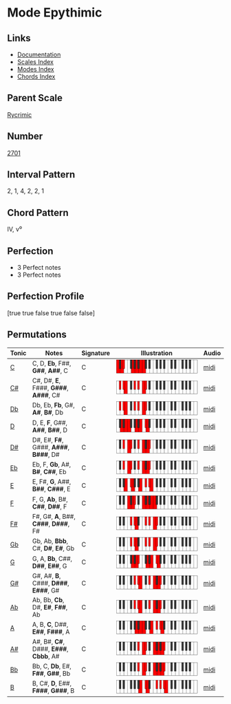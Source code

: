 # Mode Epythimic

## Links

- [Documentation](index.md)
- [Scales Index](Scales.md)
- [Modes Index](Modes.md)
- [Chords Index](Chords.md)

## Parent Scale

[Rycrimic](ScaleRycrimic.md)

## Number

[2701](https://ianring.com/musictheory/scales/2701)

## Interval Pattern

2, 1, 4, 2, 2, 1

## Chord Pattern

IV, v⁰

## Perfection

- 3 Perfect notes
- 3 Perfect notes

## Perfection Profile

[true true false true false false]

## Permutations

| Tonic | Notes | Signature | Illustration | Audio |
|-------|-------|-----------|--------------|-------|
| [C](ModeCNaturalEpythimic.md) | C, D, **Eb**, F##, **G##**, **A##**, C | C | ![CNaturalEpythimic](ModeCNaturalEpythimic.png) | [midi](https://github.com/edipermadi/music/blob/main/docs/ModeCNaturalEpythimic.mid?raw=true) |
| [C#](ModeCSharpEpythimic.md) | C#, D#, **E**, F###, **G###**, **A###**, C# | C | ![CSharpEpythimic](ModeCSharpEpythimic.png) | [midi](https://github.com/edipermadi/music/blob/main/docs/ModeCSharpEpythimic.mid?raw=true) |
| [Db](ModeDFlatEpythimic.md) | Db, Eb, **Fb**, G#, **A#**, **B#**, Db | C | ![DFlatEpythimic](ModeDFlatEpythimic.png) | [midi](https://github.com/edipermadi/music/blob/main/docs/ModeDFlatEpythimic.mid?raw=true) |
| [D](ModeDNaturalEpythimic.md) | D, E, **F**, G##, **A##**, **B##**, D | C | ![DNaturalEpythimic](ModeDNaturalEpythimic.png) | [midi](https://github.com/edipermadi/music/blob/main/docs/ModeDNaturalEpythimic.mid?raw=true) |
| [D#](ModeDSharpEpythimic.md) | D#, E#, **F#**, G###, **A###**, **B###**, D# | C | ![DSharpEpythimic](ModeDSharpEpythimic.png) | [midi](https://github.com/edipermadi/music/blob/main/docs/ModeDSharpEpythimic.mid?raw=true) |
| [Eb](ModeEFlatEpythimic.md) | Eb, F, **Gb**, A#, **B#**, **C##**, Eb | C | ![EFlatEpythimic](ModeEFlatEpythimic.png) | [midi](https://github.com/edipermadi/music/blob/main/docs/ModeEFlatEpythimic.mid?raw=true) |
| [E](ModeENaturalEpythimic.md) | E, F#, **G**, A##, **B##**, **C###**, E | C | ![ENaturalEpythimic](ModeENaturalEpythimic.png) | [midi](https://github.com/edipermadi/music/blob/main/docs/ModeENaturalEpythimic.mid?raw=true) |
| [F](ModeFNaturalEpythimic.md) | F, G, **Ab**, B#, **C##**, **D##**, F | C | ![FNaturalEpythimic](ModeFNaturalEpythimic.png) | [midi](https://github.com/edipermadi/music/blob/main/docs/ModeFNaturalEpythimic.mid?raw=true) |
| [F#](ModeFSharpEpythimic.md) | F#, G#, **A**, B##, **C###**, **D###**, F# | C | ![FSharpEpythimic](ModeFSharpEpythimic.png) | [midi](https://github.com/edipermadi/music/blob/main/docs/ModeFSharpEpythimic.mid?raw=true) |
| [Gb](ModeGFlatEpythimic.md) | Gb, Ab, **Bbb**, C#, **D#**, **E#**, Gb | C | ![GFlatEpythimic](ModeGFlatEpythimic.png) | [midi](https://github.com/edipermadi/music/blob/main/docs/ModeGFlatEpythimic.mid?raw=true) |
| [G](ModeGNaturalEpythimic.md) | G, A, **Bb**, C##, **D##**, **E##**, G | C | ![GNaturalEpythimic](ModeGNaturalEpythimic.png) | [midi](https://github.com/edipermadi/music/blob/main/docs/ModeGNaturalEpythimic.mid?raw=true) |
| [G#](ModeGSharpEpythimic.md) | G#, A#, **B**, C###, **D###**, **E###**, G# | C | ![GSharpEpythimic](ModeGSharpEpythimic.png) | [midi](https://github.com/edipermadi/music/blob/main/docs/ModeGSharpEpythimic.mid?raw=true) |
| [Ab](ModeAFlatEpythimic.md) | Ab, Bb, **Cb**, D#, **E#**, **F##**, Ab | C | ![AFlatEpythimic](ModeAFlatEpythimic.png) | [midi](https://github.com/edipermadi/music/blob/main/docs/ModeAFlatEpythimic.mid?raw=true) |
| [A](ModeANaturalEpythimic.md) | A, B, **C**, D##, **E##**, **F###**, A | C | ![ANaturalEpythimic](ModeANaturalEpythimic.png) | [midi](https://github.com/edipermadi/music/blob/main/docs/ModeANaturalEpythimic.mid?raw=true) |
| [A#](ModeASharpEpythimic.md) | A#, B#, **C#**, D###, **E###**, **Cbbb**, A# | C | ![ASharpEpythimic](ModeASharpEpythimic.png) | [midi](https://github.com/edipermadi/music/blob/main/docs/ModeASharpEpythimic.mid?raw=true) |
| [Bb](ModeBFlatEpythimic.md) | Bb, C, **Db**, E#, **F##**, **G##**, Bb | C | ![BFlatEpythimic](ModeBFlatEpythimic.png) | [midi](https://github.com/edipermadi/music/blob/main/docs/ModeBFlatEpythimic.mid?raw=true) |
| [B](ModeBNaturalEpythimic.md) | B, C#, **D**, E##, **F###**, **G###**, B | C | ![BNaturalEpythimic](ModeBNaturalEpythimic.png) | [midi](https://github.com/edipermadi/music/blob/main/docs/ModeBNaturalEpythimic.mid?raw=true) |
